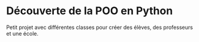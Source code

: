 # Découverte de la POO en Python
Petit projet avec différentes classes pour créer des élèves, des professeurs et une école.
